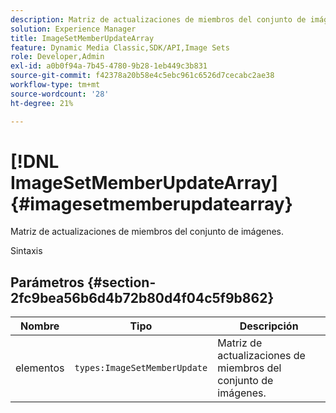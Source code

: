 ```yaml
---
description: Matriz de actualizaciones de miembros del conjunto de imágenes.
solution: Experience Manager
title: ImageSetMemberUpdateArray
feature: Dynamic Media Classic,SDK/API,Image Sets
role: Developer,Admin
exl-id: a0b0f94a-7b45-4780-9b28-1eb449c3b831
source-git-commit: f42378a20b58e4c5ebc961c6526d7cecabc2ae38
workflow-type: tm+mt
source-wordcount: '28'
ht-degree: 21%

---
```


# [!DNL ImageSetMemberUpdateArray]{#imagesetmemberupdatearray}

Matriz de actualizaciones de miembros del conjunto de imágenes.

Sintaxis

## Parámetros {#section-2fc9bea56b6d4b72b80d4f04c5f9b862}

| Nombre | Tipo | Descripción |
|---|---|---|
| elementos | `types:ImageSetMemberUpdate` | Matriz de actualizaciones de miembros del conjunto de imágenes. |

